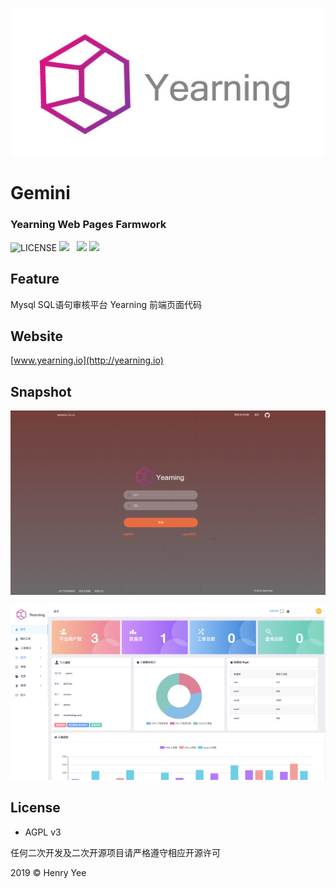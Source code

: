 <p align="center">
        <img width="500" src="img/logo.jpg"> 
</p>

# Gemini  
### Yearning Web Pages Farmwork
![LICENSE](https://img.shields.io/badge/license-AGPL%20-blue.svg)
![](https://img.shields.io/badge/build-release-brightgreen.svg)  
![](https://img.shields.io/badge/version-v2.0.0-brightgreen.svg) 
![](https://img.shields.io/badge/webpack-v4.0.0-brightgreen.svg) 

## Feature
Mysql SQL语句审核平台 Yearning 前端页面代码

## Website
[www.yearning.io](http://yearning.io)

## Snapshot

![](img/login.png)

![](img/dash.png)

## License

- AGPL v3

任何二次开发及二次开源项目请严格遵守相应开源许可

2019 © Henry Yee
